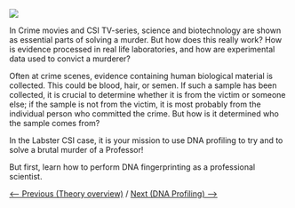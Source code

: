 ![]( forensicscience.jpeg)

In Crime movies and CSI TV-series, science and biotechnology are shown
as essential parts of solving a murder. But how does this really work?
How is evidence processed in real life laboratories, and how are
experimental data used to convict a murderer?

Often at crime scenes, evidence containing human biological material is
collected. This could be blood, hair, or semen. If such a sample has
been collected, it is crucial to determine whether it is from the victim
or someone else; if the sample is not from the victim, it is most
probably from the individual person who committed the crime. But how is
it determined who the sample comes from?

In the Labster CSI case, it is your mission to use DNA profiling to try
and to solve a brutal murder of a Professor!

But first, learn how to perform DNA fingerprinting as a professional
scientist.

[\<-- Previous (Theory overview)](/wiki/CSI_Case "wikilink") / [Next (DNA
Profiling) --\>](/wiki/DNA_Profiling "wikilink")

